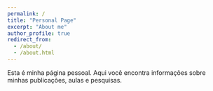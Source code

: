 ```yaml
---
permalink: /
title: "Personal Page"
excerpt: "About me"
author_profile: true
redirect_from: 
  - /about/
  - /about.html
---
```


Esta é minha página pessoal. Aqui você encontra informações sobre minhas publicações, aulas e pesquisas.
